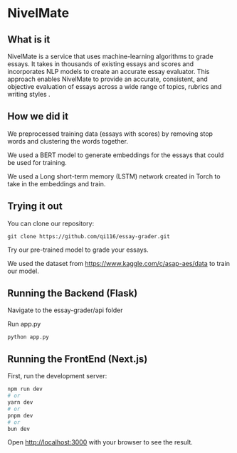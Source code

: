 # NivelMate

## What is it

NivelMate is a service that uses machine-learning algorithms to grade essays. It takes in thousands of existing essays and scores and incorporates NLP models to create an accurate essay evaluator. This approach enables NivelMate to provide an accurate, consistent, and objective evaluation of essays across a wide range of topics, rubrics and writing styles .

## How we did it

We preprocessed training data (essays with scores) by removing stop words and clustering the words together.

We used a BERT model to generate embeddings for the essays that could be used for training.

We used a Long short-term memory (LSTM) network created in Torch to take in the embeddings and train.

## Trying it out

You can clone our repository:

```
git clone https://github.com/qi116/essay-grader.git
```

Try our pre-trained model to grade your essays. 

We used the dataset from https://www.kaggle.com/c/asap-aes/data to train our model.

## Running the Backend (Flask)

Navigate to the essay-grader/api folder

Run app.py

```
python app.py
```
## Running the FrontEnd (Next.js)

First, run the development server:

```bash
npm run dev
# or
yarn dev
# or
pnpm dev
# or
bun dev
```

Open [http://localhost:3000](http://localhost:3000) with your browser to see the result.
